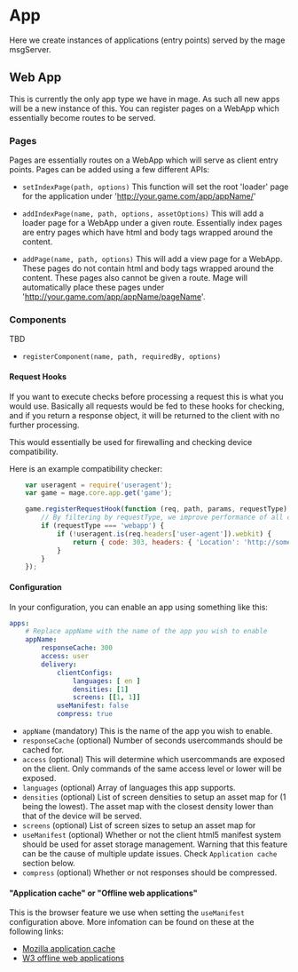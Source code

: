 # App

Here we create instances of applications (entry points) served by the mage msgServer.

## Web App

This is currently the only app type we have in mage. As such all new apps will be a new instance of
this. You can register pages on a WebApp which essentially become routes to be served.

### Pages

Pages are essentially routes on a WebApp which will serve as client entry points. Pages can be added
using a few different APIs:

* `setIndexPage(path, options)` This function will set the root 'loader' page for the application
under 'http://your.game.com/app/appName/'

* `addIndexPage(name, path, options, assetOptions)` This will add a loader page for a WebApp under a
given route. Essentially index pages are entry pages which have html and body tags wrapped around
the content.

* `addPage(name, path, options)` This will add a view page for a WebApp. These pages do not contain
html and body tags wrapped around the content. These pages also cannot be given a route. Mage will
automatically place these pages under 'http://your.game.com/app/appName/pageName'.


### Components

TBD

* `registerComponent(name, path, requiredBy, options)` 

#### Request Hooks

If you want to execute checks before processing a request this is what you would use. Basically all
requests would be fed to these hooks for checking, and if you return a response object, it will be
returned to the client with no further processing.

This would essentially be used for firewalling and checking device compatibility.

Here is an example compatibility checker:
```javascript
	var useragent = require('useragent');
	var game = mage.core.app.get('game');

	game.registerRequestHook(function (req, path, params, requestType) {
		// By filtering by requestType, we improve performance of all commands
		if (requestType === 'webapp') {
			if (!useragent.is(req.headers['user-agent']).webkit) {
				return { code: 303, headers: { 'Location': 'http://some.url.com/' }, output: null};
			}
		}
	});
```

#### Configuration

In your configuration, you can enable an app using something like this:

```yaml
apps:
	# Replace appName with the name of the app you wish to enable
    appName:
        responseCache: 300
        access: user
        delivery:
            clientConfigs:
                languages: [ en ]
                densities: [1]
                screens: [[1, 1]]
            useManifest: false
            compress: true
```

* `appName` (mandatory) This is the name of the app you wish to enable.
* `responseCache` (optional) Number of seconds usercommands should be cached for.
* `access` (optional) This will determine which usercommands are exposed on the client. Only
  commands of the same access level or lower will be exposed.
* `languages` (optional) Array of languages this app supports.
* `densities` (optional) List of screen densities to setup an asset map for (1 being the lowest).
  The asset map with the closest density lower than that of the device will be served.
* `screens` (optional) List of screen sizes to setup an asset map for
* `useManifest` (optional) Whether or not the client html5 manifest system should be used for asset
  storage management. Warning that this feature can be the cause of multiple update issues. Check
  `Application cache` section below.
* `compress` (optional) Whether or not responses should be compressed.


#### "Application cache" or "Offline web applications"

This is the browser feature we use when setting the `useManifest` configuration above. More
infomation can be found on these at the following links:

* [Mozilla application cache](https://developer.mozilla.org/en/docs/HTML/Using_the_application_cache)
* [W3 offline web applications](http://www.w3.org/TR/2011/WD-html5-20110525/offline.html)